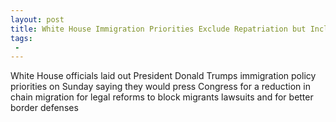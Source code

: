 ```yaml
---
layout: post
title: White House Immigration Priorities Exclude Repatriation but Include Cuts in Chain Migration
tags:
 -
---
```

White House officials laid out President Donald Trumps immigration policy priorities on Sunday saying they would press Congress for a reduction in chain migration for legal reforms to block migrants lawsuits and for better border defenses
